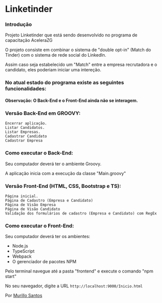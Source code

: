 # Linketinder

### Introdução

Projeto Linketinder que está sendo desenvolvido no programa de capacitação AceleraZG

O projeto consiste em combinar o sistema de "double opt-in" (Match do Tinder) com o sistema de rede social do LinkedIn.

Assim caso seja estabelecido um "Match" entre a empresa recrutadora e o candidato, eles poderiam iniciar uma intereção.

### No atual estado do programa existe as seguintes funcionalidades:

#### Observação: O Back-End e o Front-End ainda não se interagem.

### Versão Back-End em GROOVY:

    Encerrar aplicação.
    Listar Candidatos.
    Listar Empresas.
    Cadastrar Candidato
    Cadastrar Empresa

### Como executar o Back-End:

Seu computador deverá ter o ambiente Groovy.

A aplicação inicia com a execução da classe "Main.groovy"

### Versão Front-End (HTML, CSS, Bootstrap e TS):

    Página inicial.
    Página de Cadastro (Empresa e Candidato)
    Página de Visão Empresa
    Página de Visão Candidato
    Validação dos formulários de cadastro (Empresa e Candidato) com RegEx

### Como executar o Front-End:

Seu computador deverá ter os ambientes:

* Node.js
* TypeScript
* Webpack
* O gerenciador de pacotes NPM

Pelo terminal navegue até a pasta "frontend" e execute o comando "npm start"

No seu navegador, digite a URL `http://localhost:9000/Inicio.html`


Por [Murillo Santos](https://br.linkedin.com/in/murillo-santos-6a179a1b8)